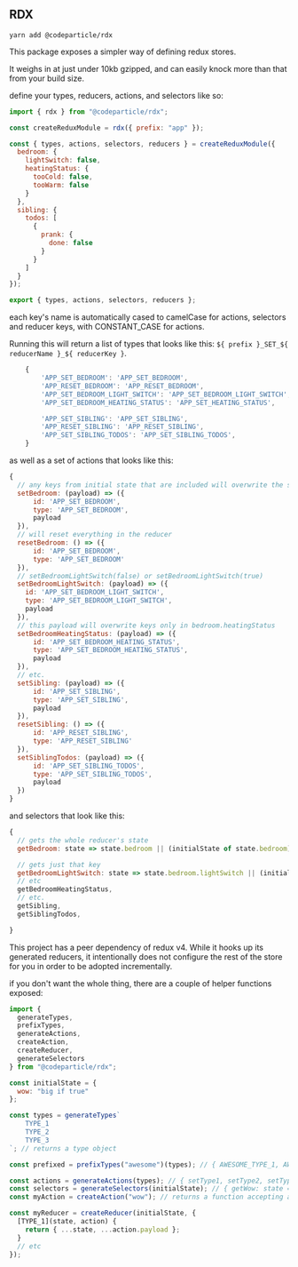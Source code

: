 ## RDX

`yarn add @codeparticle/rdx`

This package exposes a simpler way of defining redux stores.

It weighs in at just under 10kb gzipped, and can easily knock more than that from your build size.

define your types, reducers, actions, and selectors like so:

```js
import { rdx } from "@codeparticle/rdx";

const createReduxModule = rdx({ prefix: "app" });

const { types, actions, selectors, reducers } = createReduxModule({
  bedroom: {
    lightSwitch: false,
    heatingStatus: {
      tooCold: false,
      tooWarm: false
    }
  },
  sibling: {
    todos: [
      {
        prank: {
          done: false
        }
      }
    ]
  }
});

export { types, actions, selectors, reducers };
```

each key's name is automatically cased to camelCase for actions, selectors and reducer keys, with CONSTANT_CASE for actions.

Running this will return a list of types that looks like this: `${ prefix }_SET_${ reducerName }_${ reducerKey }`.

```js
    {
        'APP_SET_BEDROOM': 'APP_SET_BEDROOM',
        'APP_RESET_BEDROOM': 'APP_RESET_BEDROOM',
        'APP_SET_BEDROOM_LIGHT_SWITCH': 'APP_SET_BEDROOM_LIGHT_SWITCH',
        'APP_SET_BEDROOM_HEATING_STATUS': 'APP_SET_HEATING_STATUS',

        'APP_SET_SIBLING': 'APP_SET_SIBLING',
        'APP_RESET_SIBLING': 'APP_RESET_SIBLING',
        'APP_SET_SIBLING_TODOS': 'APP_SET_SIBLING_TODOS',
    }
```

as well as a set of actions that looks like this:

```js
{
  // any keys from initial state that are included will overwrite the state of the reducer
  setBedroom: (payload) => ({
      id: 'APP_SET_BEDROOM',
      type: 'APP_SET_BEDROOM',
      payload
  }),
  // will reset everything in the reducer
  resetBedroom: () => ({
      id: 'APP_SET_BEDROOM',
      type: 'APP_SET_BEDROOM'
  }),
  // setBedroomLightSwitch(false) or setBedroomLightSwitch(true)
  setBedroomLightSwitch: (payload) => ({
    id: 'APP_SET_BEDROOM_LIGHT_SWITCH',
    type: 'APP_SET_BEDROOM_LIGHT_SWITCH',
    payload
  }),
  // this payload will overwrite keys only in bedroom.heatingStatus
  setBedroomHeatingStatus: (payload) => ({
      id: 'APP_SET_BEDROOM_HEATING_STATUS',
      type: 'APP_SET_BEDROOM_HEATING_STATUS',
      payload
  }),
  // etc.
  setSibling: (payload) => ({
      id: 'APP_SET_SIBLING',
      type: 'APP_SET_SIBLING',
      payload
  }),
  resetSibling: () => ({
      id: 'APP_RESET_SIBLING',
      type: 'APP_RESET_SIBLING'
  }),
  setSiblingTodos: (payload) => ({
      id: 'APP_SET_SIBLING_TODOS',
      type: 'APP_SET_SIBLING_TODOS',
      payload
  })
}
```

and selectors that look like this:

```js
{
  // gets the whole reducer's state
  getBedroom: state => state.bedroom || (initialState of state.bedroom)

  // gets just that key
  getBedroomLightSwitch: state => state.bedroom.lightSwitch || (initialState of state.bedroom.lightSwitch),
  // etc
  getBedroomHeatingStatus,
  // etc.
  getSibling,
  getSiblingTodos,

}
```

This project has a peer dependency of redux v4. While it hooks up its generated reducers, it intentionally does not configure the rest of the store for you
in order to be adopted incrementally.

if you don't want the whole thing, there are a couple of helper functions exposed:

```js
import {
  generateTypes,
  prefixTypes,
  generateActions,
  createAction,
  createReducer,
  generateSelectors
} from "@codeparticle/rdx";

const initialState = {
  wow: "big if true"
};

const types = generateTypes`
    TYPE_1
    TYPE_2
    TYPE_3
`; // returns a type object

const prefixed = prefixTypes("awesome")(types); // { AWESOME_TYPE_1, AWESOME_TYPE_2, AWESOME_TYPE_3 }

const actions = generateActions(types); // { setType1, setType2, setType3 }
const selectors = generateSelectors(initialState); // { getWow: state => state.wow ?? 'big if true' }
const myAction = createAction("wow"); // returns a function accepting a payload

const myReducer = createReducer(initialState, {
  [TYPE_1](state, action) {
    return { ...state, ...action.payload };
  }
  // etc
});
```
